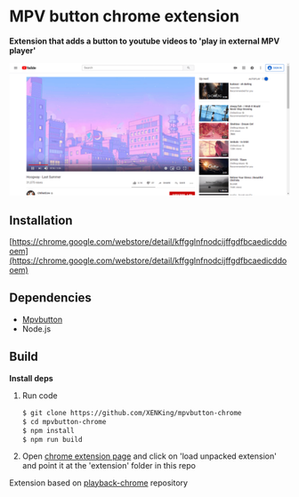 # MPV button chrome extension

**Extension that adds a button to youtube videos to 'play in external MPV player'**

![gif](mpvbutton-chrome.gif)

## Installation
[https://chrome.google.com/webstore/detail/kffgglnfnodcijffgdfbcaedicddooem](https://chrome.google.com/webstore/detail/kffgglnfnodcijffgdfbcaedicddooem)

## Dependencies
- [Mpvbutton](https://github.com/XENKing/mpvbutton) 
- Node.js

## Build
**Install deps**
1. Run code
    ```
    $ git clone https://github.com/XENKing/mpvbutton-chrome
    $ cd mpvbutton-chrome
    $ npm install
    $ npm run build
    ```
2. Open [chrome extension page](chrome://extensions/) and click on 'load unpacked extension' and point it at the 'extension' folder in this repo

Extension based on [playback-chrome](https://github.com/maxogden/playback-chrome) repository
